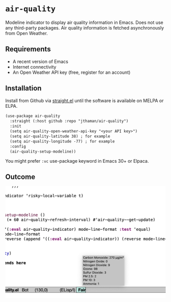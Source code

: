 # `air-quality`

Modeline indicator to display air quality information in Emacs. Does not use any third-party packages. Air quality information is fetched asynchronously from Open Weather.

## Requirements

- A recent version of Emacs
- Internet connectivity
- An Open Weather API key (free, register for an account)

## Installation

Install from Github via [straight.el](https://github.com/radian-software/straight.el) until the software is available on MELPA or ELPA.

```emacs-lisp
(use-package air-quality
  :straight (:host github :repo "jthaman/air-quality")
  :init
  (setq air-quality-open-weather-api-key "<your API key>")
  (setq air-quality-latitude 38) ; for example
  (setq air-quality-longitude -77) ; for example
  :config
  (air-quality-setup-modeline))
```

You might prefer `:vc` use-package keyword in Emacs 30+ or Elpaca.

## Outcome

![](pic.png)
